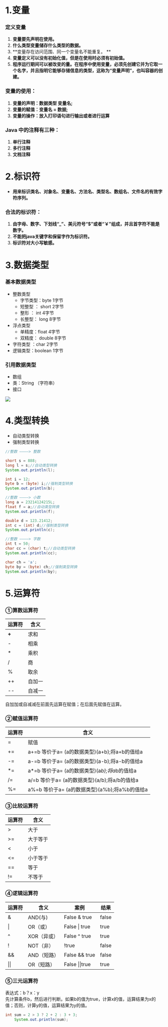 <a name="VKyNJ"></a>
# 1.变量
<a name="Bhjg9"></a>
### 定义变量

1. **变量要先声明在使用。**
1. **什么类型变量储存什么类型的数据。**
1. **变量存在访问范围、同一个变量名不能重复。  **
1. **变量定义可以没有初始化值，但是在使用时必须有初始值。**
1. **程序运行期间可以被改变的量。在程序中使用变量，必须先创建它并为它取一个名字，并且指明它能够存储信息的类型，这称为“变量声明”，也叫容器的创建。**
<a name="MfJ1e"></a>
### 变量的使用：

1. **变量的声明：数据类型 变量名;**
1. **变量的赋值：变量名 = 数据;**
1. **变量的操作：放入打印语句进行输出或者进行运算**
<a name="pc9BR"></a>
### Java 中的注释有三种：

1. **单行注释**
1. **多行注释**
1. **文档注释**
<a name="QiIcB"></a>
# **2.标识符** 

- **用来标识类名、对象名、变量名、方法名、类型名、数组名、文件名的有效字符序列。**
<a name="F4d1T"></a>
### 合法的标识符：

1. **由字母、数字、下划线“_”、美元符号“$”或者“￥”组成，并且首字符不能是数字。**
1. **不能把java关键字和保留字作为标识符。**
1. **标识符对大小写敏感。**
<a name="lFTPA"></a>
# 3.数据类型
<a name="sRkMT"></a>
### 基本数据类型

   - 整数类型
      - 字节类型：byte              1字节
      - 短整型 ：   short             2字节  
      - 整形 ：        int                4字节
      - 长整型：      long            8字节
   - 浮点类型
      - 单精度：float                   4字节
      - 双精度： double              8字节
   - 字符类型 ：char             2字节
   - 逻辑类型：boolean       1字节
<a name="YDyRK"></a>
### 引用数据类型

   - 数组 
   - 类：String （字符串）
   - 接口

![](https://cdn.nlark.com/yuque/0/2022/jpeg/27138421/1648480395151-54c77bdb-5677-4ba3-9296-17b853d76192.jpeg)
<a name="LK8zA"></a>
# 4.类型转换

- 自动类型转换
- 强制类型转换
```java
//整数 ————> 整数

short s = 888;
long l = s;//自动类型转换
System.out.println(l);

int i = 12;
byte b = (byte) i;//强制类型转换
System.out.println(b);

//整数 ————> 小数
long a = 23214124215L;
float f = a;//自动类型转换
System.out.println(f);

double d = 123.21412;
int c = (int) d;//强制类型转换
System.out.println(c);

//整数 ————> 字数
int t = 50;
char cc = (char) t;//自动类型转换
System.out.println(cc);

char ch = 'a';
byte by = (byte) ch;//强制类型转换
System.out.println(by);
```
<a name="ngeyB"></a>
# 5.运算符
<a name="ioKvT"></a>
### ①算数运算符
| 运算符 | 含义 |
| --- | --- |
| **+** | 求和 |
| - | 相乘 |
| * | 乘积 |
| / | 商 |
| % | 取余 |
| ++ | 自加一 |
| -- | 自减一 |

自加加或自减减在前面先运算在赋值；在后面先赋值在运算。
<a name="BkkAY"></a>
### ②赋值运算符
| 运算符 | 含义 |
| --- | --- |
| = | 赋值 |
| += | a+=b 等价于a= (a的数据类型)(a+b);将a+b的值给a |
| -= | a-=b 等价于a= (a的数据类型)(a-b);将a-b的值给a |
| *= | a*=b 等价于a= (a的数据类型)(a*b);将a*b的值给a |
| /= | a/=b 等价于a= (a的数据类型)(a/b);将a/b的值给a |
| %= | a%=b 等价于a= (a的数据类型)(a%b);将a%b的值给a |

<a name="UgBG2"></a>
### ③比较运算符
| 运算符 | 含义 |
| --- | --- |
| > | 大于 |
| >= | 大于等于 |
| < | 小于 |
| <= | 小于等于 |
| == | 等于 |
| != | 不等于 |

<a name="mC3lV"></a>
### ④逻辑运算符
| 运算符 | 含义 | 案例 | 结果 |
| --- | --- | --- | --- |
| & | AND(与) | False & true | false |
| &#124; | OR（或） | False &#124; true | true |
| ^ | XOR（异或） | False ^ true | true |
| ! | NOT（非） | !true | false |
| && | AND（短路） | False && true | false |
| &#124;&#124; | OR（短路） | False &#124;&#124;true | true |

<a name="Wl8ct"></a>
### ⑤三元运算符
表达式：b？x：y<br />先计算条件b，然后进行判断。如果b的值为true，计算x的值，运算结果为x的值；否则，计算y的值，运算结果为y的值。
```java
int sum = 2 > 3 ? 2 + 2 : 3 + 3;
	System.out.println(sum);
```
